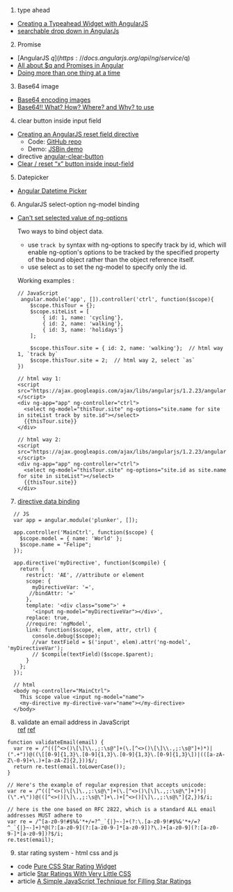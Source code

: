 1. type ahead
- [Creating a Typeahead Widget with AngularJS](https://www.sitepoint.com/creating-a-typeahead-widget-with-angularjs/)
- [searchable drop down in AngularJs](https://stackoverflow.com/questions/39524657/searchable-drop-down-in-angularjs)

2. Promise
- [AngularJS $q](https://docs.angularjs.org/api/ng/service/$q)
- [All about $q and Promises in Angular](https://toddmotto.com/promises-angular-q)
- [Doing more than one thing at a time](https://chariotsolutions.com/blog/post/angularjs-corner-using-promises-q-handle-asynchronous-calls/)

3. Base64 image
- [Base64 encoding images](https://varvy.com/pagespeed/base64-images.html)
- [Base64!! What? How? Where? and Why? to use](http://resource-guru.com/html-css/web-design-code-snippepts/base64-what-how-where-and-why-use/)

4. clear button inside input field
- [Creating an AngularJS reset field directive](http://softwareninjaneer.com/blog/creating-an-angularjs-reset-field-directive/)
  - Code: [GitHub repo](https://github.com/amageed/angular-resetfield)
  - Demo: [JSBin demo](http://jsbin.com/OgogiwEV/22/edit?html,css,js,output)
- directive [angular-clear-button](http://ngmodules.org/modules/angular-clear-button)  
- [Clear / reset “x” button inside input-field](http://www.milosev.com/88-css/396-clear-reset-x-button-inside-input-field.html)

5. Datepicker
- [Angular Datetime Picker](https://dalelotts.github.io/angular-bootstrap-datetimepicker/)

6. AngularJS select-option ng-model binding
- [Can't set selected value of ng-options](https://stackoverflow.com/questions/27514267/cant-set-selected-value-of-ng-options)
  
  Two ways to bind object data.
  - use `track by` syntax with ng-options to specify track by id, which will enable ng-option's options to be tracked by the specified property of the bound object rather than the object reference itself.
  - use select `as` to set the ng-model to specify only the id.
  
  Working examples :
  ```
  // JavaScript
   angular.module('app', []).controller('ctrl', function($scope){
      $scope.thisTour = {};
      $scope.siteList = [
          { id: 1, name: 'cycling'},
          { id: 2, name: 'walking'},
          { id: 3, name: 'holidays'}
      ];

      $scope.thisTour.site = { id: 2, name: 'walking'};  // html way 1, `track by`
      $scope.thisTour.site = 2;  // html way 2, select `as`
  })
  
  // html way 1: 
  <script src="https://ajax.googleapis.com/ajax/libs/angularjs/1.2.23/angular.min.js"></script>
  <div ng-app="app" ng-controller="ctrl">
    <select ng-model="thisTour.site" ng-options="site.name for site in siteList track by site.id"></select>
    {{thisTour.site}}
  </div>
  
  // html way 2:
  <script src="https://ajax.googleapis.com/ajax/libs/angularjs/1.2.23/angular.min.js"></script>
  <div ng-app="app" ng-controller="ctrl">
    <select ng-model="thisTour.site" ng-options="site.id as site.name for site in siteList"></select>
    {{thisTour.site}}
  </div>  
  ```
7. [directive data binding](https://stackoverflow.com/questions/14115701/angularjs-create-a-directive-that-uses-ng-model?rq=1)
```
  // JS
  var app = angular.module('plunker', []);

  app.controller('MainCtrl', function($scope) {
    $scope.model = { name: 'World' };
    $scope.name = "Felipe";
  });

  app.directive('myDirective', function($compile) {
    return {
      restrict: 'AE', //attribute or element
      scope: {
        myDirectiveVar: '=',
       //bindAttr: '='
      },
      template: '<div class="some">' +
        '<input ng-model="myDirectiveVar"></div>',
      replace: true,
      //require: 'ngModel',
      link: function($scope, elem, attr, ctrl) {
        console.debug($scope);
        //var textField = $('input', elem).attr('ng-model', 'myDirectiveVar');
        // $compile(textField)($scope.$parent);
      }
    };
  });

  // html
  <body ng-controller="MainCtrl">
    This scope value <input ng-model="name">
    <my-directive my-directive-var="name"></my-directive>
  </body>
```
8. validate an email address in JavaScript  
  [ref](https://stackoverflow.com/questions/46155/how-can-you-validate-an-email-address-in-javascript?rq=1)
  [ref](http://www.regular-expressions.info/email.html)
  ```
  function validateEmail(email) {
    var re = /^(([^<>()\[\]\\.,;:\s@"]+(\.[^<>()\[\]\\.,;:\s@"]+)*)|(".+"))@((\[[0-9]{1,3}\.[0-9]{1,3}\.[0-9]{1,3}\.[0-9]{1,3}\])|(([a-zA-Z\-0-9]+\.)+[a-zA-Z]{2,}))$/;
    return re.test(email.toLowerCase());
  }
  
  // Here's the example of regular expresion that accepts unicode:
  var re = /^(([^<>()\[\]\.,;:\s@\"]+(\.[^<>()\[\]\.,;:\s@\"]+)*)|(\".+\"))@(([^<>()[\]\.,;:\s@\"]+\.)+[^<>()[\]\.,;:\s@\"]{2,})$/i;
  
  // here is the one based on RFC 2822, which is a standard ALL email addresses MUST adhere to
  var re = /^[a-z0-9!#$%&'*+/=?^_`{|}~-]+(?:\.[a-z0-9!#$%&'*+/=?^_`{|}~-]+)*@(?:[a-z0-9](?:[a-z0-9-]*[a-z0-9])?\.)+[a-z0-9](?:[a-z0-9-]*[a-z0-9])?$/i;
  re.test(email);
  ```

9. star rating system - html css and js
- code [Pure CSS Star Rating Widget](https://codepen.io/jamesbarnett/pen/vlpkh)
- article [Star Ratings With Very Little CSS](https://css-tricks.com/star-ratings/)
- article [A Simple JavaScript Technique for Filling Star Ratings](https://webdesign.tutsplus.com/tutorials/a-simple-javascript-technique-for-filling-star-ratings--cms-29450)
